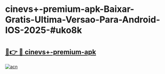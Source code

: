 # cinevs+-premium-apk-Baixar-Gratis-Ultima-Versao-Para-Android-IOS-2025-#uko8k

# <h2><a href="https://ainizakaria.my?title=cinevs+-premium-apk&ref=24M">🔗👉 🔴 cinevs+-premium-apk</a></h2>

[![acn](https://github.com/user-attachments/assets/0f9c940e-d8b0-45ae-aac7-cd30a18b3e1c)](https://ainizakaria.my?title=cinevs+-premium-apk&ref=24M)

